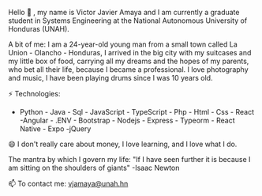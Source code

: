Hello 👋 , my name is Victor Javier Amaya and I am currently a graduate student 
in Systems Engineering at the National Autonomous University of Honduras (UNAH).

A bit of me: 
I am a 24-year-old young man from a small town called La Union - Olancho - Honduras, 
I arrived in the big city with my suitcases and my little box of food, carrying all 
my dreams and the hopes of my parents, who bet all their life, because I became a professional.
I love photography and music, I have been playing drums since I was 10 years old.

⚡ Technologies:
- Python - Java - Sql - JavaScript - TypeScript - Php - Html - Css - React -Angular - .ENV - Bootstrap - Nodejs - Express - Typeorm - React Native - Expo -jQuery

😄 I don't really care about money, I love learning, and I love what I do.

The mantra by which I govern my life: "If I have seen further it is because I am sitting on the shoulders of giants" -Isaac Newton

📫  To contact me: vjamaya@unah.hn
